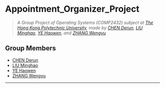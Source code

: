 # Appointment_Organizer_Project


> *A Group Project of Operating Systems (COMP2432) subject at [The Hong Kong Polytechnic University](https://www.polyu.edu.hk/), made by [CHEN Derun](https://github.com/ShanpooO), [LIU Minghao](https://github.com/David-Lmh), [YE Haowen](https://github.com/ShanYu0205), and [ZHANG Wengyu](https://github.com/zhangwengyu999)*

## Group Members

- [CHEN Derun](https://github.com/ShanpooO) 
- [LIU Minghao](https://github.com/David-Lmh)  
- [YE Haowen](https://github.com/ShanYu0205)   
- [ZHANG Wengyu](https://github.com/zhangwengyu999)

---
